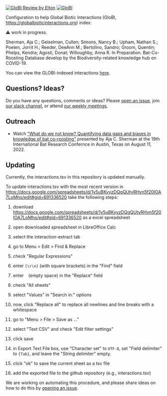 [![GloBI Review by Elton](../../actions/workflows/review.yml/badge.svg)](../../actions/workflows/review.yml) [![GloBI](https://api.globalbioticinteractions.org/interaction.svg?accordingTo=globi:globalbioticinteractions/bat-co-roosting-database&refutes=true&refutes=false)](https://globalbioticinteractions.org/?accordingTo=globi:globalbioticinteractions/bat-co-roosting-database)

Configuration to help Global Biotic Interactions (GloBI, https://globalbioticinteractions.org) index: 

:warning: work in progress.

Sherman, Aja C.;  Geiselman, Cullen;  Simons, Nancy B.;  Upham, Nathan S.;  Poelen, Jorrit H.;  Reeder, DeeAnn M.;  Bertolino, Sandro;  Groom, Quentin;  Phelps, Kendra;  Agosti, Donat;  Willoughby, Anna R. In Preparation. Bat-Co-Roosting Database develop by the Biodiversity-related knowledge hub on COVID-19. 

You can view the GLOBI-indexed interactions [here](https://www.globalbioticinteractions.org/browse/?accordingTo=globi%3Aglobalbioticinteractions%2Fbat-co-roosting-database&interactionType=ecologicallyRelatedTo&resultType=json).

## Questions? Ideas?
Do you have any questions, comments or ideas? Please [open an issue](../../issues), join [our slack channel](https://covid19taf.slack.com/archives/C011W4GPXDX), or attend [our weekly meetings](https://globalbioticinteractions.org/covid19). 

## Outreach 
- Watch ["What do we not know? Quantifying data gaps and biases in knowledge of bat co-roosting"](https://zenodo.org/record/6959687) presented by Aja C. Sherman at the 19th International Bat Research Confernce in Austin, Texas on August 11, 2022. 

## Updating 
Currently, the interactions.tsv in this repository is updated manually. 

To update interactions.tsv with the most recent version in https://docs.google.com/spreadsheets/d/1y5uBKvyzDQgQUtyRHvn5f20IOA7LoMho/edit#gid=691336520 take the following steps:

1. download https://docs.google.com/spreadsheets/d/1y5uBKvyzDQgQUtyRHvn5f20IOA7LoMho/edit#gid=691336520 as a excel spreadsheet
2. open downloaded spreadsheet in LibreOffice Calc 
3. select the interaction-extract tab
4. go to Menu > Edit > Find & Replace
5. check "Regular Expressions"
6. enter ```[\r\n]``` (with square brackets) in the "Find" field
7. enter ``` ``` (empty space) in the "Replace" field
8. check "All sheets"
9. select "Values" in "Search in:" options
10. now, click "Replace all" to replace all newlines and line breaks with a whitespace
11. go to "Menu > File > Save as ..."
12. select "Text CSV" and check "Edit filter settings"
13. click save
14. in Export Text File box, use "Character set" to ```UTF-8```, set "Field delimiter" to ```{Tab}```, and leave the "String delimiter" empty. 

15. click "ok" to save the current sheet as a tsv file
16. add the exported file to the github repository (e.g., interactions.tsv)

We are working on automating this procedure, and please share ideas on how to do this by [opening an issue](../../issues). 
